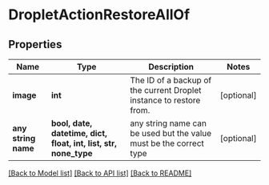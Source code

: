 # DropletActionRestoreAllOf


## Properties
Name | Type | Description | Notes
------------ | ------------- | ------------- | -------------
**image** | **int** | The ID of a backup of the current Droplet instance to restore from. | [optional] 
**any string name** | **bool, date, datetime, dict, float, int, list, str, none_type** | any string name can be used but the value must be the correct type | [optional]

[[Back to Model list]](../README.md#documentation-for-models) [[Back to API list]](../README.md#documentation-for-api-endpoints) [[Back to README]](../README.md)


